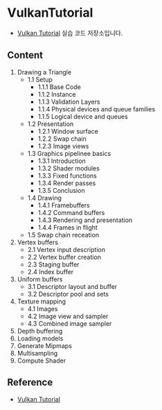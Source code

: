 # VulkanTutorial
- [Vulkan Tutorial](https://vulkan-tutorial.com/Introduction) 실습 코드 저장소입니다.

## Content
1. Drawing a Triangle
    - 1.1 Setup
        - 1.1.1 Base Code
        - 1.1.2 Instance
        - 1.1.3 Validation Layers
        - 1.1.4 Physical devices and queue families
        - 1.1.5 Logical device and queues
    - 1.2 Presentation
        - 1.2.1 Window surface
        - 1.2.2 Swap chain
        - 1.2.3 Image views
    - 1.3 Graphics pipelinee basics
        - 1.3.1 Introduction
        - 1.3.2 Shader modules
        - 1.3.3 Fixed functions
        - 1.3.4 Render passes
        - 1.3.5 Conclusion
    - 1.4 Drawing
        - 1.4.1 Framebuffers
        - 1.4.2 Command buffers
        - 1.4.3 Rendering and presentation
        - 1.4.4 Frames in flight
    - 1.5 Swap chain receation
2. Vertex buffers
    - 2.1 Vertex input description
    - 2.2 Vertex buffer creation
    - 2.3 Staging buffer
    - 2.4 Index buffer
3. Uniform buffers
    - 3.1 Descriptor layout and buffer
    - 3.2 Descriptor pool and sets
4. Texture mapping
    - 4.1 Images
    - 4.2 Image view and sampler
    - 4.3 Combined image sampler
5. Depth buffering
6. Loading models
7. Generate Mipmaps
8. Multisampling
9. Compute Shader

## Reference
- [Vulkan Tutorial](https://vulkan-tutorial.com/Introduction)
